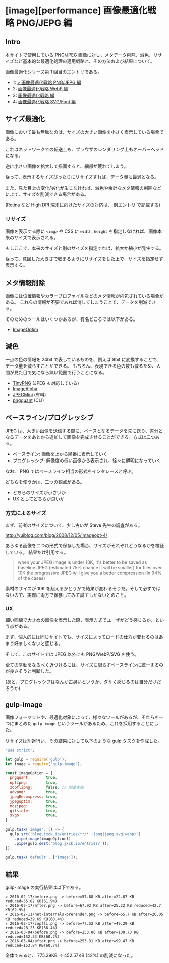 # [image][performance] 画像最適化戦略 PNG/JEPG 編

## Intro

本サイトで使用している PNG/JPEG 画像に対し、メタデータ削除、減色、リサイズなど基本的な最適化処理の適用戦略と、その方法および結果について。

画像最適化シリーズ第 1 回目のエントリである。

- 1: [> 画像最適化戦略 PNG/JEPG 編](/entries/2016-03-24/optimize-image.html)
- 2: [画像最適化戦略 WebP 編](/entries/2016-03-25/webp.html)
- 3: [画像最適化戦略 編](/entries/2016-03-26/picture.html)
- 4: [画像最適化戦略 SVG/Font 編](/entries/2016-03-27/svg-font-base-ui.html)


## サイズ最適化

画像において最も無駄なのは、サイズの大きい画像を小さく表示している場合である。

これはネットワークでの転送上も、ブラウザのレンダリング上もオーバーヘッドになる。

逆に小さい画像を拡大して描画すると、細部が荒れてしまう。

従って、表示するサイズぴったりにリサイズすれば、データ量も最適となる。

また、見た目上の変化/劣化が生じなければ、減色や余計なメタ情報の削除などによて、サイズを削減できる場合がある。

(Retina など High DPI 端末に向けたサイズの対応は、 [別エントリ](/entries/2016-03-26/picture.html) で記載する)

### リサイズ

画像を表示する際に `<img>` や CSS に `width`, `height` を指定しなければ、画像本来のサイズで表示される。

もしここで、本来のサイズと別のサイズを指定すれば、拡大か縮小が発生する。

従って、意図した大きさで収まるようにリサイズをした上で、サイズを指定せず表示する。


## メタ情報削除

画像には位置情報やカラープロファイルなどのメタ情報が内包されている場合がある。
これらの情報が不要であれば消してしまうことで、データを削減できる。

そのためのツールはいくつかあるが、有名どころでは以下がある。

- [ImageOptim](https://imageoptim.com)


## 減色

一点の色の情報を 24bit で表しているものを、例えば 8bit に変換することで、データ量を減らすことができる。
もちろん、表現できる色の数も減るため、人間が見た目で気になら無い範囲で行うことになる。

- [TinyPNG](https://tinypng.com/) (JPEG も対応している)
- [ImageAlpha](https://pngmini.com/)
- [JPEGMini](http://www.jpegmini.com/) (有料)
- [pngquant](http://pngquant.org/) (CLI)


## ベースライン/プログレッシブ

JPEG は、大きい画像を送信する際に、ベースとなるデータを先に送り、差分となるデータをあとから追加して画像を完成させることができる。方式は二つある。

- ベースライン: 画像を上から順番に表示していく
- プログレッシブ: 解像度の低い画像から表示され、徐々に鮮明になっていく

なお、 PNG ではベースライン相当の形式をインタレースと呼ぶ。

どちらを使うかは、二つの観点がある。

- どちらのサイズが小さいか
- UX としてどちらが良いか


### 方式によるサイズ

まず、前者のサイズについて、少し古いが Steve 先生の調査がある。

http://yuiblog.com/blog/2008/12/05/imageopt-4/

あらゆる画像を二つの形式で保存した場合、サイズがそれぞれどうなるかを検証している。
結果だけ引用する。

> when your JPEG image is under 10K, it's better to be saved as baseline JPEG (estimated 75% chance it will be smaller)
  for files over 10K the progressive JPEG will give you a better compression (in 94% of the cases)

素材のサイズが 10K を超えるかどうかで結果が変わるそうだ。そして必ずではないので、実際に両方で保存してみて試すしかないとのこと。


### UX

細い回線で大きめの画像を表示した際、表示方式でユーザがどう感じるか、という点がある。

まず、個人的には同じサイトでも、サイズによってロードの仕方が変わるのはあまり好ましくないと感じる。

そして、このサイトでは JPEG 以外にも PNG/WebP/SVG を使う。

全ての挙動をなるべく近づけるには、サイズに限らずベースラインに統一するのが良さそうと判断した。

(あと、プログレッシブはなんか古臭いというか、ダサく感じるのは自分だけだろうか)


## gulp-image

画像フォーマットや、最適化対象によって、様々なツールがあるが、それらを一つにまとめた `gulp-image` というツールがあるため、これを採用することにした。

リサイズは別途行い、その結果に対して以下のような gulp タスクを作成した。

```js
'use strict';

let gulp = require('gulp');
let image = require('gulp-image');

const imageOption = {
  pngquant:       true,
  optipng:        true,
  zopflipng:      false, // 別途実施
  advpng:         true,
  jpegRecompress: true,
  jpegoptim:      true,
  mozjpeg:        true,
  gifsicle:       true,
  svgo:           true,
}

gulp.task('image', () => {
  gulp.src('blog.jxck.io/entries/**/*.+(png|jpeg|svg|webp)')
    .pipe(image(imageOption))
    .pipe(gulp.dest('blog.jxck.io/entries/'));
});

gulp.task('default', ['image']);
```

## 結果

gulp-image の実行結果は以下である。

```
✔ 2016-02-17/before.png -> before=57.88 KB after=22.07 KB reduced=35.82 KB(61.9%)
✔ 2016-02-17/after.png -> before=67.92 KB after=25.22 KB reduced=42.7 KB(62.9%)
✔ 2016-02-11/net-internals-prerender.png -> before=65.7 KB after=26.05 KB reduced=39.65 KB(60.4%)
✔ 2016-02-17/zopfli.png -> before=77.52 KB after=49.29 KB reduced=28.23 KB(36.4%)
✔ 2016-03-04/before.png -> before=253.06 KB after=100.73 KB reduced=152.33 KB(60.2%)
✔ 2016-03-04/after.png -> before=253.31 KB after=99.47 KB reduced=153.84 KB(60.7%)
```

全体でみると、 775.39KB => 452.57KB (42%) の削減になった。
